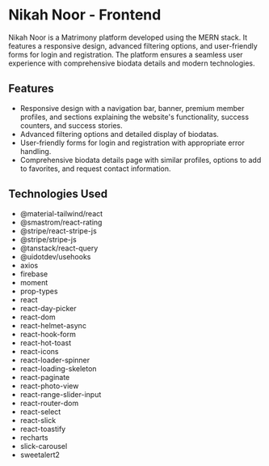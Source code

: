 # Nikah Noor - Frontend

Nikah Noor is a Matrimony platform developed using the MERN stack. It features a responsive design, advanced filtering options, and user-friendly forms for login and registration. The platform ensures a seamless user experience with comprehensive biodata details and modern technologies.

## Features

- Responsive design with a navigation bar, banner, premium member profiles, and sections explaining the website's functionality, success counters, and success stories.
- Advanced filtering options and detailed display of biodatas.
- User-friendly forms for login and registration with appropriate error handling.
- Comprehensive biodata details page with similar profiles, options to add to favorites, and request contact information.

## Technologies Used

- @material-tailwind/react
- @smastrom/react-rating
- @stripe/react-stripe-js
- @stripe/stripe-js
- @tanstack/react-query
- @uidotdev/usehooks
- axios
- firebase
- moment
- prop-types
- react
- react-day-picker
- react-dom
- react-helmet-async
- react-hook-form
- react-hot-toast
- react-icons
- react-loader-spinner
- react-loading-skeleton
- react-paginate
- react-photo-view
- react-range-slider-input
- react-router-dom
- react-select
- react-slick
- react-toastify
- recharts
- slick-carousel
- sweetalert2
